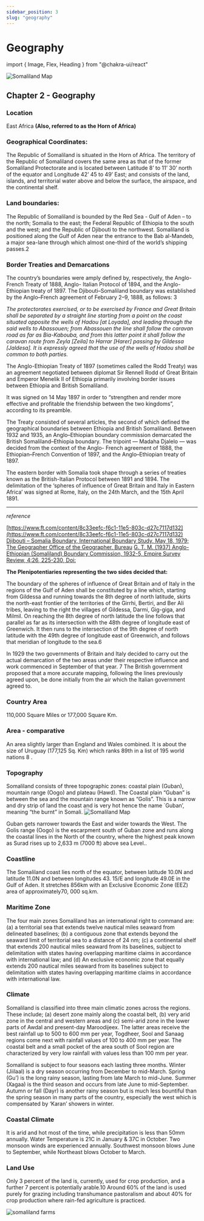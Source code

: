 ```yaml
---
sidebar_position: 3
slug: "geography"
---
```


# Geography

import { Image, Flex, Heading } from "@chakra-ui/react"

<Flex boxSize="xs" bg="red.200" justify="center" mb={12} >
  <Image   
    objectFit="cover" src="img/geomap.jpg" alt="Somaliland Map " />
</Flex>

## Chapter 2 - Geography

### Location

East Africa <strong>(Also, referred to as the Horn of Africa)</strong>

### Geographical Coordinates:

The Republic of Somaliland is situated in the Horn of Africa. The territory of the Republic of Somaliland covers the
same area as that of the former Somaliland Protectorate and is located between Latitude 8’ to 11’ 30’ north of the
equator and Longitude 42’ 45 to 49’ East; and consists of the land, islands, and territorial water above and below the
surface, the airspace, and the continental shelf.

### Land boundaries:

The Republic of Somaliland is bounded by the Red Sea - Gulf of Aden – to the north; Somalia to the east; the
Federal Republic of Ethiopia to the south and the west; and the Republic of Djibouti to the northwest. Somaliland is
positioned along the Gulf of Aden near the entrance to the Bab al-Mandeb, a major sea-lane through which almost
one-third of the world’s shipping passes.2

### Border Treaties and Demarcations

The country’s boundaries were amply defined by, respectively, the Anglo-French Treaty of 1888, Anglo-
Italian Protocol of 1894, and the Anglo-Ethiopian treaty of 1897. The Djibouti–Somaliland boundary was
established by the Anglo–French agreement of February 2–9, 1888, as follows: 3

<em>
The protectorates exercised, or to be exercised by France and Great Britain shall be separated by a straight
line starting from a point on the coast situated opposite the wells of Hadou [at Loyada], and leading through
the said wells to Abassouen; from Abassouen the line shall follow the caravan road as far as Bia-Kabouba,
and from this latter point it shall follow the caravan route from Zeyla [Zeila] to Harrar [Harer] passing by
Gildessa [Jaldesa].
It is expressly agreed that the use of the wells of Hadou shall be common to both parties.
</em><br/>

The Anglo-Ethiopian Treaty of 1897 (sometimes called the Rodd Treaty) was an agreement negotiated between
diplomat Sir Rennell Rodd of Great Britain and Emperor Menelik II of Ethiopia primarily involving border issues
between Ethiopia and British Somaliland.

It was signed on 14 May 1897 in order to “strengthen and render more
effective and profitable the friendship between the two kingdoms”, according to its preamble.

The Treaty consisted of several articles, the second of which defined the geographical boundaries between Ethiopia
and British Somaliland. Between 1932 and 1935, an Anglo–Ethiopian boundary commission demarcated the
British Somaliland–Ethiopia boundary. The tripoint — Madaha Djalelo — was decided from the context of the Anglo-
French agreement of 1888, the Ethiopian–French Convention of 1897, and the Anglo–Ethiopian treaty of 1897.

The eastern border with Somalia took shape through a series of treaties known as the British-Italian Protocol
between 1891 and 1894. The delimitation of the ‘spheres of influence of Great Britain and Italy in Eastern Africa’
was signed at Rome, Italy, on the 24th March, and the 15th April 1891.

---

_reference_

[https://www.ft.com/content/8c33eefc-f6c1-11e5-803c-d27c7117d132](https://www.ft.com/content/8c33eefc-f6c1-11e5-803c-d27c7117d132)
[Djibouti – Somalia Boundary, International Boundary Study, May 18, 1979; The Geographer Office of the Geographer, Bureau](https://www.ft.com/content/8c33eefc-f6c1-11e5-803c-d27c7117d132)
[G. T. M. (1937) Anglo-Ethiopian (Somaliland) Boundary Commission, 1932-5, Empire Survey Review, 4:26, 225-230, Doi:](https://www.ft.com/content/8c33eefc-f6c1-11e5-803c-d27c7117d132)

<strong>The Plenipotentiaries representing the two sides decided that:</strong>

The boundary of the spheres of influence of Great Britain and of Italy in the regions of the Gulf of Aden
shall be constituted by a line which, starting from Gildessa and running towards the 8th degree of north
latitude, skirts the north-east frontier of the territories of the Girrhi, Bertiri, and Ber Ali tribes, leaving to
the right the villages of Gildessa, Darmi, Gig-giga, and Milmil. On reaching the 8th degree of north latitude
the line follows that parallel as far as its intersection with the 48th degree of longitude east of Greenwich.
It then runs to the intersection of the 9th degree of north latitude with the 49th degree of longitude east of
Greenwich, and follows that meridian of longitude to the sea.6

In 1929 the two governments of Britain and Italy decided to carry out the actual demarcation of the two areas under
their respective influence and work commenced in September of that year. 7 The British government proposed that
a more accurate mapping, following the lines previously agreed upon, be done initially from the air which the Italian
government agreed to.

### Country Area

110,000 Square Miles or 177,000 Square Km.

### Area - comparative

An area slightly larger than England and Wales combined. It is about the size of Uruguay (177,125 Sq. Km) which
ranks 89th in a list of 195 world nations 8 .

### Topography

Somaliland consists of three topographic zones: coastal plain (Guban), mountain range (Oogo) and plateau (Hawd).
The Coastal plain “Guban” is between the sea and the mountain range known as “Golis”. This is a narrow and dry strip
of land the coast and is very hot hence the name `Guban’, meaning “the burnt” in Somali.
<Flex boxSize="xs" bg="red.200" justify="center" mb={12} >
<Image   
    objectFit="cover" src="img/landform.PNG" alt="Somaliland Map " />
</Flex>

Guban gets narrower towards the East and wider towards the West. The Golis range (Oogo) is the escarpment south
of Guban zone and runs along the coastal lines in the North of the country, where the highest peak known as Surad
rises up to 2,633 m (7000 ft) above sea Level..

### Coastline

The Somaliland coast lies north of the equator, between latitude 10.0N and latitude 11.0N and between longitudes 43. 15/E and longitude 49.0E in the Gulf of Aden. It stretches 856km with an Exclusive Economic Zone (EEZ) area of
approximately70, 000 sq.km.

### Maritime Zone

The four main zones Somaliland has an international right to command are: (a) a territorial sea that extends twelve
nautical miles seaward from delineated baselines; (b) a contiguous zone that extends beyond the seaward limit
of territorial sea to a distance of 24 nm; (c) a continental shelf that extends 200 nautical miles seaward from its
baselines, subject to delimitation with states having overlapping maritime claims in accordance with international
law; and (d) An exclusive economic zone that equally extends 200 nautical miles seaward from its baselines subject
to delimitation with states having overlapping maritime claims in accordance with international law.

### Climate

Somaliland is classified into three main climatic zones across the regions. These include; (a) desert zone mainly along the coastal belt, (b) very arid zone in the central and western areas and (c) semi-arid zone in the lower parts of Awdal and present-day Maroodijeex. The latter areas receive the best rainfall up to 500 to 600 mm per year, Togdheer, Sool and Sanaag regions come next with rainfall values of 100 to 400 mm per year. The coastal belt and a small pocket of the area south of Sool region are characterized by very low rainfall with values less than 100 mm per year.

Somaliland is subject to four seasons each lasting three months. Winter (Jiilaal) is a dry season occurring from December to mid-March. Spring (Gu’) is the long rainy season, lasting from late March to mid-June. Summer (Xagaa) is the third season and occurs from late June to mid-September. Autumn or fall (Dayr) is another rainy season but is much less bountiful than the spring season in many parts of the country, especially the west which is compensated by ‘Karan’ showers in winter.

### Coastal Climate

It is arid and hot most of the time, while precipitation is less than 50mm annually. Water Temperature is 21C in January & 37C in October. Two monsoon winds are experienced annually. Southwest monsoon blows June to September, while Northeast blows October to March.

### Land Use

Only 3 percent of the land is, currently, used for crop production, and a further 7 percent is potentially arable.10 Around 60% of the land is used purely for grazing including transhumance pastoralism and about 40% for crop production where rain-fed agriculture is practiced.

<img src="img/farming.jpg" alt="somaliland farms"/>
